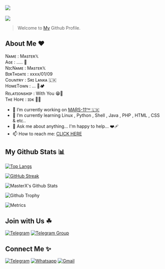 ## <img src="https://readme-typing-svg.herokuapp.com?size=30&width=500&lines=Hi+There+👋">

<!--
**Dilum125/Dilum125** is a ✨ _special_ ✨ repository because its `README.md` (this file) appears on your GitHub profile.

Here are some ideas to get you started:

- 🔭 I’m currently working on ...
- 🌱 I’m currently learning ...
- 👯 I’m looking to collaborate on ...
- 🤔 I’m looking for help with ...
- 💬 Ask me about ...
- 📫 How to reach me: ...
- 😄 Pronouns: ...
- ⚡ Fun fact: ...
-->
<a href="https://github.com/Dilum125"><img src="https://graph.org/file/8e9bc6647a57eeb73a7db.jpg"></a><br>

> Welcome to <a href="https://github.com/Dilum125">My</a> Github Profile.

## About Me ❤️

<p align="center">

Nᴀᴍᴇ : Mᴀsᴛᴇʀ𝕏<br>
Aɢᴇ : ..... 🌸<br>
NɪᴄNᴀᴍᴇ : Mᴀsᴛᴇʀ𝕏<br>
BɪʀTʜᴅᴀᴛᴇ : xxxx/01/09<br>
Cᴏᴜɴᴛʀʏ : Sʀɪ Lᴀɴᴋᴀ 🇱🇰<br>
HᴏᴍᴇTᴏᴡɴ : ... 👾🏕<br>
Rᴇʟᴀᴛɪᴏɴsʜɪᴘ : With You 😁🌿<br>
Tʜᴇ Hᴏᴘᴇ : ɪᴅᴋ 🤷‍♂<br>

</p>

- 🔭 I’m currently working on <a href="https://t.me/team_mars_11">MARS-11ᵀᴹ 🇱🇰 </a>
- 🌱 I’m currently learning Linux , Python , Shell , Java , PHP , HTML , CSS & etc.. 
- 💬 Ask me about anything... I'm happy to help... ❤️‍🩹
- 📫 How to reach me: <a href="https://t.me/MasterX_0_Bot">CLICK HERE</a>

## My Github Stats 📊

<p align="center">

[![Top Langs](https://github-readme-stats.vercel.app/api/top-langs/?username=Dilum125&hide_progress=true)](https://github.com/Dilum125)

[![GitHub Streak](https://github-readme-streak-stats.herokuapp.com?user=Dilum125&theme=black-ice)](https://github.com/Dilum125)

<img src="https://github-readme-stats.vercel.app/api?username=Dilum125&show_icons=true&theme=tokyonight" alt="MasterX's Github Stats"></img>

![Github Trophy](https://github-profile-trophy.vercel.app/?username=Dilum125&theme=darkhub)

![Metrics](https://metrics.lecoq.io/Dilum125?template=classic&base=header%2C%20activity%2C%20community%2C%20repositories%2C%20metadata&base.indepth=false&base.hireable=false&base.skip=false&config.timezone=Asia%2FColombo)

</p>

## Join with Us ☘

[![Telegram](https://img.shields.io/badge/TELEGRAM-CHANNEL-red?style=for-the-badge&logo=telegram)](https://t.me/team_mars_11)
[![Telegram Group](https://img.shields.io/badge/TELEGRAM-GROUP-blue?style=for-the-badge&logo=telegram)](https://t.me/TeamMars_11)

## Connect Me ✨️

[![Telegram](https://img.shields.io/badge/TELEGRAM-BOT-blue?style=for-the-badge&logo=telegram)](https://t.me/MasterX_0_Bot)
[![Whatsapp](https://img.shields.io/badge/WHATSAPP-NUMBER-yello?style=for-the-badge&logo=whatsapp)](https://wa.me/+15168644638)
[![Gmail](https://img.shields.io/badge/GMAIL-ADDRESS-pink?style=for-the-badge&logo=gmail)](mailto:)
